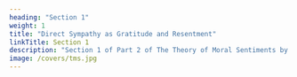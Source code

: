 ```yaml
---
heading: "Section 1"
weight: 1
title: "Direct Sympathy as Gratitude and Resentment"
linkTitle: Section 1
description: "Section 1 of Part 2 of The Theory of Moral Sentiments by Adam Smith Simplified"
image: /covers/tms.jpg
---
```

